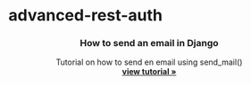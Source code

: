 # advanced-rest-auth


<p align="center">
    

  <h3 align="center">How to send an email in Django</h3>

  <p align="center">
    Tutorial on how to send en email using send_mail()
    <br />
    <a href="https://www.thedjangoguy.com/documents/advanced-django-rest-authentication/"><strong>view tutorial »</strong></a>
    <br />
  </p>
</p>

